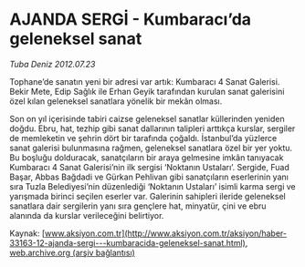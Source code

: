 # AJANDA SERGİ - Kumbaracı’da geleneksel sanat

*Tuba Deniz 2012.07.23*

<div class="pNewsDetailMainContent" itemprop="articleBody">
 <p>
  Tophane’de sanatın yeni bir adresi var artık: Kumbaracı 4 Sanat Galerisi. Bekir Mete, Edip Sağlık ile Erhan Geyik tarafından kurulan sanat galerisini özel kılan geleneksel sanatlara yönelik bir mekân olması.
 </p>
 <p>
  Son on yıl içerisinde tabiri caizse geleneksel sanatlar küllerinden yeniden doğdu. Ebru, hat, tezhip gibi sanat dallarının talipleri arttıkça kurslar, sergiler de memleketin ve şehrin dört bir tarafında çoğaldı. İstanbul’da yüzlerce sanat galerisi bulunmasına rağmen, geleneksel sanatlara özel bir yer yoktu. Bu boşluğu dolduracak, sanatçıların bir araya gelmesine imkân tanıyacak Kumbaracı 4 Sanat Galerisi’nin ilk sergisi ‘Noktanın Ustaları’. Sergide, Fuad Başar, Abbas Bağdadi ve Gürkan Pehlivan gibi sanatçıların eserlerinin yanı sıra Tuzla Belediyesi’nin düzenlediği ‘Noktanın Ustaları’ isimli karma sergi ve yarışmada birinci seçilen eserler var. Galerinin sahipleri ileride geleneksel sanatlara dair sergilerin yanı sıra gençlere hat, minyatür, çini ve ebru alanında da kurslar verileceğini belirtiyor.
 </p>
</div>


Kaynak: [www.aksiyon.com.tr](http://www.aksiyon.com.tr/aksiyon/haber-33163-12-ajanda-sergi---kumbaracida-geleneksel-sanat.html), [web.archive.org (arşiv bağlantısı)](http://web.archive.org/web/20150220052736/http://www.aksiyon.com.tr/aksiyon/haber-33163-12-ajanda-sergi---kumbaracida-geleneksel-sanat.html)
